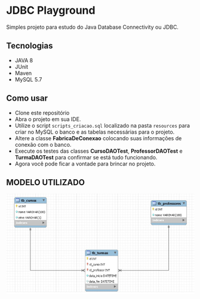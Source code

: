 # JDBC Playground

Simples projeto para estudo do Java Database Connectivity ou JDBC.

## Tecnologias

- JAVA 8
- JUnit
- Maven
- MySQL 5.7

## Como usar

- Clone este repositório
- Abra o projeto em sua IDE.
- Utilize o script `scripts_criacao.sql` localizado na pasta `resources` para criar no MySQL o banco e as tabelas necessárias para o projeto.
- Altere a classe **FabricaDeConexao** colocando suas informações de conexão com o banco. 
- Execute os testes das classes **CursoDAOTest**, **ProfessorDAOTest** e **TurmaDAOTest** para confirmar se está tudo funcionando.
- Agora você pode ficar a vontade para brincar no projeto.

## MODELO UTILIZADO

![MER](https://github.com/sivinicius/jdbc-playground/blob/master/resources/mer_jdbc_playground.jpg?raw=true)